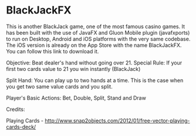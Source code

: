# BlackJackFX

This is another BlackJack game, one of the most famous casino games. It has been built with the use of JavaFX and Gluon Mobile plugin (javafxports) to run on Desktop, Android and iOS platforms with the very same codebase. The iOS version is already on the App Store with the name BlackJackFX. You can follow this link to download it.

Objective: Beat dealer's hand without going over 21. 
Special Rule: If your first two cards value to 21 you win instantly (BlackJack)

Split Hand: You can play up to two hands at a time. This is the case when you get two same value cards and you split.

Player's Basic Actions: Bet, Double, Split, Stand and Draw




Credits:

Playing Cards - http://www.snap2objects.com/2012/01/free-vector-playing-cards-deck/
